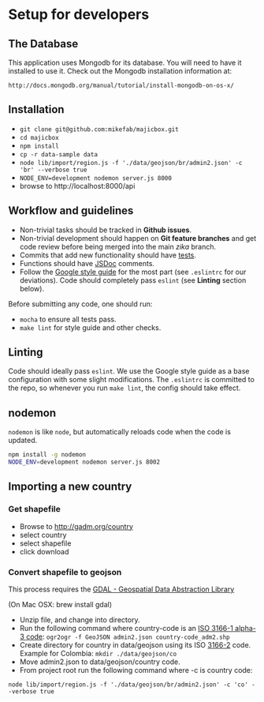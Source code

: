 # Setup for developers

## The Database

This application uses Mongodb for its database. You will need to have it
installed to use it. Check out the Mongodb installation information at:

    http://docs.mongodb.org/manual/tutorial/install-mongodb-on-os-x/


## Installation

- `git clone git@github.com:mikefab/majicbox.git`
- `cd majicbox`
- `npm install`
- `cp -r data-sample data`
- `node lib/import/region.js -f './data/geojson/br/admin2.json' -c 'br' --verbose true`
- `NODE_ENV=development nodemon server.js 8000`
- browse to http://localhost:8000/api


## Workflow and guidelines

* Non-trivial tasks should be tracked in **Github issues**.
* Non-trivial development should happen on **Git feature branches** and get code
  review before being merged into the main *zika* branch.
* Commits that add new functionality should have [tests](https://mochajs.org).
* Functions should have [JSDoc](http://usejsdoc.org/about-getting-started.html)
  comments.
* Follow the
  [Google style guide](https://google.github.io/styleguide/javascriptguide.xml)
  for the most part (see `.eslintrc` for our deviations). Code should completely
  pass `eslint` (see **Linting** section below).

Before submitting any code, one should run:

* `mocha` to ensure all tests pass.
* `make lint` for style guide and other checks.

## Linting

Code should ideally pass `eslint`. We use the Google style guide as a base
configuration with some slight modifications. The `.eslintrc` is committed to
the repo, so whenever you run `make lint`, the config should take effect.

## nodemon

`nodemon` is like `node`, but automatically reloads code when the code is
updated.

```sh
npm install -g nodemon
NODE_ENV=development nodemon server.js 8002
```

## Importing a new country
### Get shapefile
- Browse to http://gadm.org/country
- select country
- select shapefile
- click download

### Convert shapefile to geojson
This process requires the [GDAL - Geospatial Data Abstraction Library](http://www.gdal.org/)

(On Mac OSX: brew install gdal)

- Unzip file, and change into directory.
- Run the following command where country-code is an [ISO 3166-1 alpha-3 code](https://en.wikipedia.org/wiki/ISO_3166-1_alpha-3):
 `ogr2ogr -f GeoJSON admin2.json country-code_adm2.shp`
- Create directory for country in data/geojson using its ISO [3166-2](https://en.wikipedia.org/wiki/ISO_3166-2) code.
Example for Colombia: `mkdir ./data/geojson/co`
- Move admin2.json to data/geojson/country code.
- From project root run the following command where -c is country code:

`node lib/import/region.js -f './data/geojson/br/admin2.json' -c 'co' --verbose true`
